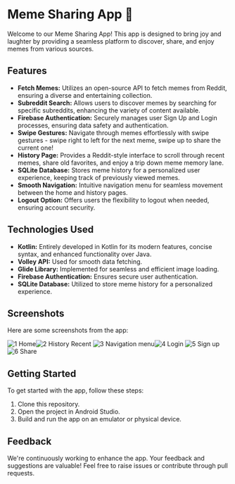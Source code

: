 # Meme Sharing App 🚀

Welcome to our Meme Sharing App! This app is designed to bring joy and laughter by providing a seamless platform to discover, share, and enjoy memes from various sources.

## Features

- **Fetch Memes:** Utilizes an open-source API to fetch memes from Reddit, ensuring a diverse and entertaining collection.
- **Subreddit Search:** Allows users to discover memes by searching for specific subreddits, enhancing the variety of content available.
- **Firebase Authentication:** Securely manages user Sign Up and Login processes, ensuring data safety and authentication.
- **Swipe Gestures:** Navigate through memes effortlessly with swipe gestures - swipe right to left for the next meme, swipe up to share the current one!
- **History Page:** Provides a Reddit-style interface to scroll through recent memes, share old favorites, and enjoy a trip down meme memory lane.
- **SQLite Database:** Stores meme history for a personalized user experience, keeping track of previously viewed memes.
- **Smooth Navigation:** Intuitive navigation menu for seamless movement between the home and history pages.
- **Logout Option:** Offers users the flexibility to logout when needed, ensuring account security.

## Technologies Used

- **Kotlin:** Entirely developed in Kotlin for its modern features, concise syntax, and enhanced functionality over Java.
- **Volley API:** Used for smooth data fetching.
- **Glide Library:** Implemented for seamless and efficient image loading.
- **Firebase Authentication:** Ensures secure user authentication.
- **SQLite Database:** Utilized to store meme history for a personalized experience.

## Screenshots

Here are some screenshots from the app:

![1 Home](https://github.com/hasanravda/MemeSharingApp/assets/73700675/d48be42d-a6a8-4c24-b4a5-dfcfca37d5d8)![2 History Recent](https://github.com/hasanravda/MemeSharingApp/assets/73700675/1c3e365b-bdae-4a42-8ab0-06bffad9b714)
![3 Navigation menu](https://github.com/hasanravda/MemeSharingApp/assets/73700675/fdef706f-af6a-4837-b7ef-edd20cf03b32)![4 Login](https://github.com/hasanravda/MemeSharingApp/assets/73700675/f519d41e-5e73-48f7-b288-6a187d6cc379)
![5 Sign up](https://github.com/hasanravda/MemeSharingApp/assets/73700675/95b1d4a9-c1b8-4012-886d-7ead1affd4cd)![6 Share](https://github.com/hasanravda/MemeSharingApp/assets/73700675/f6edd558-44b7-469e-8826-ff0bde479632)


## Getting Started

To get started with the app, follow these steps:

1. Clone this repository.
2. Open the project in Android Studio.
3. Build and run the app on an emulator or physical device.


## Feedback

We're continuously working to enhance the app. Your feedback and suggestions are valuable! Feel free to raise issues or contribute through pull requests.

